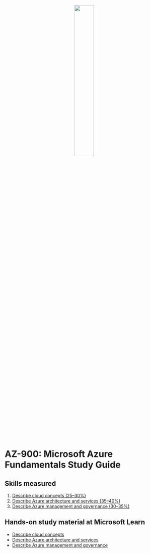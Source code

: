<p align="center">
  <img src="https://github.com/robert-mauer81/Azure-AZ-900-Study-Material/assets/156836691/e3f74787-329d-46ce-81db-45c17c1747bc" width=35% height=35%>


# AZ-900: Microsoft Azure Fundamentals Study Guide

## Skills measured

1. [Describe cloud concepts (25–30%)](1-Describe%20cloud%20concepts%20(25–30%25).md)
2. [Describe Azure architecture and services (35–40%)](2-Describe%20Azure%20architecture%20and%20services%20(35–40%25).md)
3. [Describe Azure management and governance (30–35%)](3-Describe%20Azure%20management%20and%20governance%20(30–35%25).md)

## Hands-on study material at Microsoft Learn

* [Describe cloud concepts](https://learn.microsoft.com/en-us/training/paths/microsoft-azure-fundamentals-describe-cloud-concepts/)
* [Describe Azure architecture and services](https://learn.microsoft.com/en-us/training/paths/azure-fundamentals-describe-azure-architecture-services/)
* [Describe Azure management and governance](https://learn.microsoft.com/en-us/training/paths/describe-azure-management-governance/)

